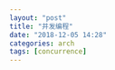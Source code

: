 ```yaml
---
layout: "post"
title: "并发编程"
date: "2018-12-05 14:28"
categories: arch
tags: [concurrence]
---
```




